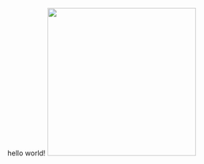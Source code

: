 hello world!
<img src="https://github.com/Bitcamp2/JavaStudy/assets/75717432/612b97dc-b571-45f4-84de-34eee1ea0732" width="300">
